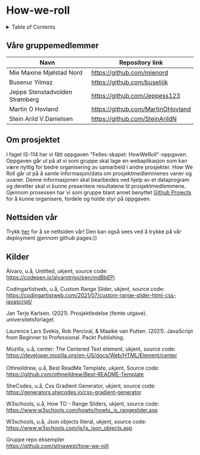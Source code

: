 # How-we-roll

<!-- TABLE OF CONTENTS -->
<details>
  <summary>Table of Contents</summary>
  <ol>
    <li><a href="#våre-gruppemedlemmer">Våre gruppemedlemmer</a></li>
    <li><a href="#om-prosjektet">Om prosjektet</a></li>
    <li><a href="#nettsiden-vår">Nettsiden vår</a></li>
    <li><a href="#kilder">Kilder</a></li>
  </ol>
</details>


<!-- Våre gruppemedlemmer -->
## Våre gruppemedlemmer
| Navn  | Repository link |
| ------------- | ------------- |
| Mie Maxine Mjølstad Nord  | https://github.com/mienord  |
| Busenur Yilmaz  | https://github.com/buseliiik  |
|  Jeppe Stenstadvolden Strømberg  | https://github.com/Jeppess123  |
| Martin O Hovland  | https://github.com/MartinOHovland  |
| Stein Arild V.Danielsen  | https://github.com/SteinArildN |


<!-- Om prosjektet -->
## Om prosjektet
I faget IS-114 har vi fått oppgaven "Felles-skapet: HowWeRoll"-oppgaven. Oppgaven går ut på at vi som gruppe skal lage en webaplikasjon som kan være nyttig for bedre organisering av samarbeid i andre prosjekter. How We Roll går ut på å samle informasjon/data om prosjektmedlemmenes vaner og uvaner. Denne informasjonen skal bearbeides ved hjelp av et dataprogram og deretter skal vi kunne presentere resultatene til prosjektmedlemmene. 
Gjennom prosessen har vi som gruppe blant annet benyttet [Github Projects](https://github.com/users/buseliiik/projects/4/views/1) for å kunne organisere, fordele og holde styr på oppgaven.


<!-- Nettsiden vår -->
## Nettsiden vår
Trykk [her](https://buseliiik.github.io/How-we-roll/index.html) for å se nettsiden vår! Den kan også sees ved å trykke på vår deployment gjennom github pages:))


<!-- Kilder -->
## Kilder
Àlvaro, u.å, Untitled, ukjent, source code:<br>
https://codepen.io/alvarotrigo/pen/mdBbEPj 
<br>

Codingartistweb, u.å, Custom Range Slider, ukjent, source code: <br>
https://codingartistweb.com/2021/07/custom-range-slider-html-css-javascript/
<br>

Jan Terje Karlsen. (2021). Prosjektledelse (femte utgave). universitetsforlaget.
<br>

Laurence Lars Svekis, Rob Percival, & Maaike van Putten. (2021). JavaScript from Beginner to Professional. Packt Publishing.
<br>

Mozilla, u.å, center: The Centered Text element, ukjent, source code:<br>
https://developer.mozilla.org/en-US/docs/Web/HTML/Element/center
<br>
<br>
Othneildrew, u.å, Best ReadMe Template, ukjent, Source code:<br>
https://github.com/othneildrew/Best-README-Template
<br>

SheCodes, u.å, Css Gradient Generator, ukjent, source code:<br>
https://generators.shecodes.io/css-gradient-generator
<br>

W3schools, u.å, How TO - Range Sliders, ukjent, source code:<br>
https://www.w3schools.com/howto/howto_js_rangeslider.asp
<br>

W3schools, u.å, Json objects literal, ukjent, source code:<br>
https://www.w3schools.com/js/js_json_objects.asp 
<br>

Gruppe repo eksempler <br>
https://github.com/stinawest/how-we-roll

